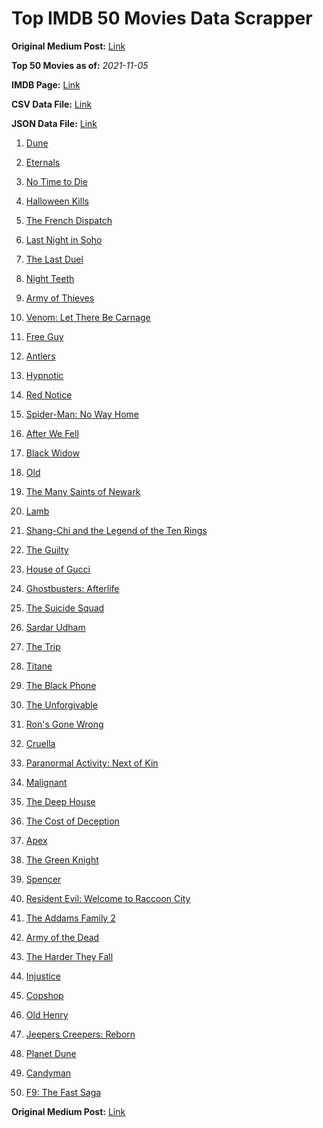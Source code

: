# Top IMDB 50 Movies Data Scrapper

**Original Medium Post:** [Link](https://medium.com/@nishantsahoo/which-movie-should-i-watch-5c83a3c0f5b1) 

**Top 50 Movies as of:** _2021-11-05_

**IMDB Page:** [Link](http://www.imdb.com/search/title?release_date=2021,2021&title_type=feature)

**CSV Data File:** [Link](/Data/data.csv)

**JSON Data File:** [Link](/Data/data.json)

1. [Dune](https://www.imdb.com/title/tt1160419/?ref_=adv_li_tt)

2. [Eternals](https://www.imdb.com/title/tt9032400/?ref_=adv_li_tt)

3. [No Time to Die](https://www.imdb.com/title/tt2382320/?ref_=adv_li_tt)

4. [Halloween Kills](https://www.imdb.com/title/tt10665338/?ref_=adv_li_tt)

5. [The French Dispatch](https://www.imdb.com/title/tt8847712/?ref_=adv_li_tt)

6. [Last Night in Soho](https://www.imdb.com/title/tt9639470/?ref_=adv_li_tt)

7. [The Last Duel](https://www.imdb.com/title/tt4244994/?ref_=adv_li_tt)

8. [Night Teeth](https://www.imdb.com/title/tt10763820/?ref_=adv_li_tt)

9. [Army of Thieves](https://www.imdb.com/title/tt13024674/?ref_=adv_li_tt)

10. [Venom: Let There Be Carnage](https://www.imdb.com/title/tt7097896/?ref_=adv_li_tt)

11. [Free Guy](https://www.imdb.com/title/tt6264654/?ref_=adv_li_tt)

12. [Antlers](https://www.imdb.com/title/tt7740510/?ref_=adv_li_tt)

13. [Hypnotic](https://www.imdb.com/title/tt12383460/?ref_=adv_li_tt)

14. [Red Notice](https://www.imdb.com/title/tt7991608/?ref_=adv_li_tt)

15. [Spider-Man: No Way Home](https://www.imdb.com/title/tt10872600/?ref_=adv_li_tt)

16. [After We Fell](https://www.imdb.com/title/tt13069986/?ref_=adv_li_tt)

17. [Black Widow](https://www.imdb.com/title/tt3480822/?ref_=adv_li_tt)

18. [Old](https://www.imdb.com/title/tt10954652/?ref_=adv_li_tt)

19. [The Many Saints of Newark](https://www.imdb.com/title/tt8110232/?ref_=adv_li_tt)

20. [Lamb](https://www.imdb.com/title/tt9812474/?ref_=adv_li_tt)

21. [Shang-Chi and the Legend of the Ten Rings](https://www.imdb.com/title/tt9376612/?ref_=adv_li_tt)

22. [The Guilty](https://www.imdb.com/title/tt9421570/?ref_=adv_li_tt)

23. [House of Gucci](https://www.imdb.com/title/tt11214590/?ref_=adv_li_tt)

24. [Ghostbusters: Afterlife](https://www.imdb.com/title/tt4513678/?ref_=adv_li_tt)

25. [The Suicide Squad](https://www.imdb.com/title/tt6334354/?ref_=adv_li_tt)

26. [Sardar Udham](https://www.imdb.com/title/tt10280296/?ref_=adv_li_tt)

27. [The Trip](https://www.imdb.com/title/tt13109952/?ref_=adv_li_tt)

28. [Titane](https://www.imdb.com/title/tt10944760/?ref_=adv_li_tt)

29. [The Black Phone](https://www.imdb.com/title/tt7144666/?ref_=adv_li_tt)

30. [The Unforgivable](https://www.imdb.com/title/tt11233960/?ref_=adv_li_tt)

31. [Ron's Gone Wrong](https://www.imdb.com/title/tt7504818/?ref_=adv_li_tt)

32. [Cruella](https://www.imdb.com/title/tt3228774/?ref_=adv_li_tt)

33. [Paranormal Activity: Next of Kin](https://www.imdb.com/title/tt10515988/?ref_=adv_li_tt)

34. [Malignant](https://www.imdb.com/title/tt3811906/?ref_=adv_li_tt)

35. [The Deep House](https://www.imdb.com/title/tt11686490/?ref_=adv_li_tt)

36. [The Cost of Deception](https://www.imdb.com/title/tt14723224/?ref_=adv_li_tt)

37. [Apex](https://www.imdb.com/title/tt13265876/?ref_=adv_li_tt)

38. [The Green Knight](https://www.imdb.com/title/tt9243804/?ref_=adv_li_tt)

39. [Spencer](https://www.imdb.com/title/tt12536294/?ref_=adv_li_tt)

40. [Resident Evil: Welcome to Raccoon City](https://www.imdb.com/title/tt6920084/?ref_=adv_li_tt)

41. [The Addams Family 2](https://www.imdb.com/title/tt11125620/?ref_=adv_li_tt)

42. [Army of the Dead](https://www.imdb.com/title/tt0993840/?ref_=adv_li_tt)

43. [The Harder They Fall](https://www.imdb.com/title/tt10696784/?ref_=adv_li_tt)

44. [Injustice](https://www.imdb.com/title/tt5012504/?ref_=adv_li_tt)

45. [Copshop](https://www.imdb.com/title/tt5748448/?ref_=adv_li_tt)

46. [Old Henry](https://www.imdb.com/title/tt12731980/?ref_=adv_li_tt)

47. [Jeepers Creepers: Reborn](https://www.imdb.com/title/tt14121726/?ref_=adv_li_tt)

48. [Planet Dune](https://www.imdb.com/title/tt15331462/?ref_=adv_li_tt)

49. [Candyman](https://www.imdb.com/title/tt9347730/?ref_=adv_li_tt)

50. [F9: The Fast Saga](https://www.imdb.com/title/tt5433138/?ref_=adv_li_tt)

**Original Medium Post:** [Link](https://medium.com/@nishantsahoo/which-movie-should-i-watch-5c83a3c0f5b1) 

